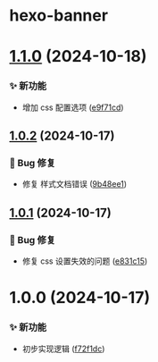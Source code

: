 # hexo-banner

# [1.1.0](https://github.com/CaoMeiYouRen/hexo-banner/compare/v1.0.2...v1.1.0) (2024-10-18)


### ✨ 新功能

* 增加 css 配置选项 ([e9f71cd](https://github.com/CaoMeiYouRen/hexo-banner/commit/e9f71cd))

## [1.0.2](https://github.com/CaoMeiYouRen/hexo-banner/compare/v1.0.1...v1.0.2) (2024-10-17)


### 🐛 Bug 修复

* 修复 样式文档错误 ([9b48ee1](https://github.com/CaoMeiYouRen/hexo-banner/commit/9b48ee1))

## [1.0.1](https://github.com/CaoMeiYouRen/hexo-banner/compare/v1.0.0...v1.0.1) (2024-10-17)


### 🐛 Bug 修复

* 修复 css 设置失效的问题 ([e831c15](https://github.com/CaoMeiYouRen/hexo-banner/commit/e831c15))

# 1.0.0 (2024-10-17)


### ✨ 新功能

* 初步实现逻辑 ([f72f1dc](https://github.com/CaoMeiYouRen/hexo-banner/commit/f72f1dc))
